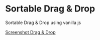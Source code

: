 # Sortable Drag & Drop
Sortable Drag &amp; Drop using vanilla js



[Screenshot Drag & Drop](https://github.com/wwwbijay/Sortable-Drag-Drop/blob/main/drag-drop-screenshot.png?raw=true)
